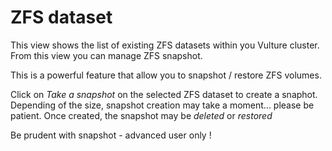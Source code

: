 # ZFS dataset

This view shows the list of existing ZFS datasets within you Vulture cluster.
From this view you can manage ZFS snapshot.

This is a powerful feature that allow you to snapshot / restore ZFS volumes.

Click on *Take a snapshot* on the selected ZFS dataset to create a snaphot.
Depending of the size, snapshot creation may take a moment... please be patient. Once created, the snapshot may be *deleted* or *restored*

Be prudent with snapshot - advanced user only !